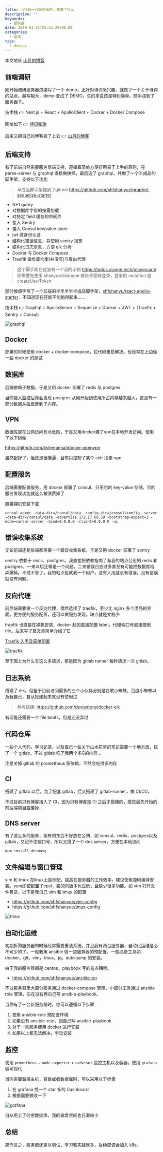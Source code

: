 ```yaml
---
title: 当我有一台服务器时，我做了什么
description: ""
keywords:
  - 服务器
date: 2019-01-21T09:56:29+08:00
categories:
  - 运维
tags:
  - devops
---
```


本文地址 [山月的博客](https://shanyue.tech/post/server-todo/)

## 前端调研

刚开始调研服务器渲染写了一个 demo，正好对诗词感兴趣，就做了一个关于诗词的站点，越写越大，demo 变成了 DEMO，总的来说还是特别简单。随手挂到了服务器下。

<!--more-->

技术栈 👉 Next.js + React + ApolloClient + Docker + Docker Compose

网址如下 👉 [诗词弦歌](https://shici.xiange.tech)

后来又把自己的博客挂了上去 👉 [山月的博客](https://shanyue.tech)

## 后端支持

有了前端自然需要服务器端支持，遵循着简单方便好用易于上手的原则，在 parse-server 与 graphql 直接做抉择，最后选了 graphql。并做了一个半成品的脚手架。支持以下功能

> 半成品脚手架挂到了github https://github.com/shfshanyue/graphql-sequelize-starter

+ N+1 query
+ 对数据库字段的按需加载
+ 对特定 field 缓存的中间件
+ 接入 Sentry
+ 接入 Consul kev/value store
+ jwt 做身份认证
+ 结构化错误信息，并使用 sentry 报警
+ 结构化日志信息，方便 elk 分析
+ Docker 与 Docker Compose
+ Traefik 做负载均衡(并没有)与反向代理

> 这个脚手架在这里有一个活的示例 https://todos.xiange.tech/playground
> 你需要先使用 shanyue/shanyue 做账号密码登录，登录的 mutation 是 createUserToken

那时候顺手写了一个前端的半半半半半成品脚手架，[shfshanyu/react-apollo-starter](https://github.com/shfshanyue/react-apollo-starter)，不知道现在还能不能跑得起来......

技术栈 👉 Graphql + ApolloServer + Sequelize + Docker + JWT + (Traefik + Sentry + Consul)

![graphql](https://shanyue.tech/post/server-todo/graphql.jpg)

## Docker

部署的时候使用 docker + docker-compose，拉代码重启解决。也经常在上边做一些 docker 的测试

## 数据库

后端依赖于数据，于是又用 docker 部署了 redis 与 postgres

当你接入监控后你会发现 postgres 从刚开始到使用所占内存越来越大，这是有一部分数据从磁盘走到了内存。

## VPN

数据库放在公网访问有点危险，于是又用docker建了vpn在本地开发访问。使用了以下镜像

https://github.com/kylemanna/docker-openvpn

虽然配好了，但还是很懵逼，目前只控制了某个 cidr 段走 vpn

## 配置服务

后端需要配置服务，用 docker 部署了 consul，只用它的 key-value 存储，它的服务发现功能就这么被浪费掉了

直接裸机安装下载

```
consul agent -data-dir=/consul/data -config-dir=/consul/config -server -data-dir=/consul/data -advertise 172.17.68.39 -bootstrap-expect=1 -node=consul-server -bind=0.0.0.0 -client=0.0.0.0 -ui
```

## 错误收集系统

无论前端还是后端都需要一个错误收集系统，于是又用 docker 部署了 sentry

sentry 依赖于 redis，postgres，我直接把依赖指向了与我的站点公用的 redis 和 postgres。一来以后迁移是一个问题，二来错误日志过多甚至有可能把数据库给弄爆掉。不过不管了，我的站点也就我一个用户，没有人用就没有错误，没有错误就没有问题。

## 反向代理

前后端需要做一个反向代理，偶然选择了 traefik，至少比 nginx 多个漂亮的界面，更方便的服务配置，还可以做服务发现，缺点就是文档少

traefik 也直接在裸机安装，docker 起的直接配置 label，代理端口号直接使用 file。后来写了篇文章简单介绍了它

[Traefik 入手及简单配置](https://github.com/shfshanyue/blog/blob/master/Articles/Traefik/Readme.md)

![traefik](https://shanyue.tech/post/server-todo/traefik.jpg)

至于图上为什么有这么多请求，那是因为 gitlab runner 每秒请求一次 gitlab。

## 日志系统

搭建了 elk。但鉴于目前访问最多的三个小伙伴分别是谷歌小蜘蛛，百度小蜘蛛以及我自己，自从搭建起来就没有使用过

> 参考搭建: https://github.com/deviantony/docker-elk

有可能还需要一个 file beats，但是还没弄过

## 代码仓库

一些个人代码，学习记录，以及自己一些关于山水花草的笔记需要一个地方放，搭了一个 gitlab，不过 gitlab 吃了我两个多G的内存...

注意关掉 gitlab 的 prometheus 等依赖，不然会吃很多内存

## CI

搭建了 gitlab 以后，为了配套 gitlab，后又搭建了 gitlab-runner，做 CI/CD。

不过目前只有博客接入了 CI，因为只有博客是 CI 之后才搭建的，感觉最先开始的前后端项目要废掉...

## DNS server

有了这么多的服务，但有的东西不好放在公网，如 consul，redis，postgres以及gitlab，又记不住端口号，所以又搭了一个 dns server，方便在本地访问

``` shell
yum install dnsmasq
```

## 文件编辑与窗口管理

vim 和 tmux 在linux上是标配，提高在服务器的工作效率，建议使用源码编译安装。yum即使配置了epel，装的包版本也过低，且缺少很多功能。如 vim 打开文件目录。以下是我自己 vim 和 tmux 的配置

+ https://github.com/shfshanyue/vim-config
+ https://github.com/shfshanyue/tmux-config

![tmux](https://shanyue.tech/post/server-todo/tmux.png)

## 自动化运维

初期折腾服务器的时候经常需要重装系统，并且我有两台服务器，自动化运维是必不可少的了。一般我用 ansible 做一些服务器的预配置，一些必备工具如 docker，git，vim，tmux，jq，auto-jump 的安装。

由于我的服务器都是 centos，playbook 写的有点糟糕。

+ https://github.com/shfshanyue/ansible-op

不过服务器里大部分服务通过 docker-compose 管理，小部分工具通过 ansible role 管理，实在没有再自己写 ansible-playbook。

当你有了一台新服务器时，你可以遵循以下步骤

1. 使用 ansible-role 预配置环境
1. 如果没有 ansible-role，则自己写 ansible-playbook
1. 对于一些服务使用 docker 进行安装
1. 如果以上都无法解决，手动安装

## 监控

使用 `prometheus` + `node-exporter` + `cadvisor` 监控主机以及容器，使用 `grafana` 做可视化

当你需要监控主机，容器或者数据库时，可以采用以下步骤

1. 在 grafana 找一个 star 多的 Dashboard
2. 根据需要微改一下

![grafana](https://shanyue.tech/post/server-todo/grafana.jpg)

自从用上了时序数据库，我的磁盘空间也日渐缩小

## 总结

简而言之，服务器还是以测试，学习和实践居多，后续应该会加入 k8s。
